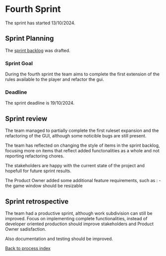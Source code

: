 # Fourth Sprint

The sprint has started 13/10/2024.

## Sprint Planning

The [sprint backlog](fourth_sprint_backlog.md) was drafted.

### Sprint Goal

During the fourth sprint the team aims to complete the first extension of the rules available to the player and refactor the gui.

### Deadline

The sprint deadline is 19/10/2024.

## Sprint review

The team managed to partially complete the first ruleset expansion and the refactoring of the GUI, although some noticible bugs are still present.

The team has reflected on changing the style of items in the sprint backlog, focusing more on items that reflect added functonalities as a whole and not reporting refactoring chores.

The stakeholders are happy with the current state of the project and hopefull for future sprint results.

The Product Owner added some additional feature requirements, such as :
    - the game window should be resizable

## Sprint retrospective

The team had a productive sprint, although work subdivision can still be improved. Focus on implementing complete functionalities, instead of developer oriented production should improve stakeholders and Product Owner sadisfaction.

Also documentation and testing should be improved.

[Back to process index](../../index.md)
